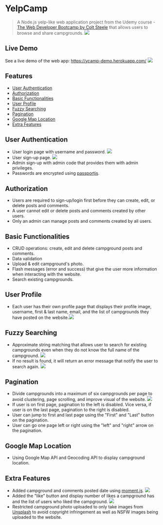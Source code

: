 # YelpCamp
> A Node.js yelp-like web application project from the Udemy course - [The Web Developer Bootcamp by Colt Steele](https://www.udemy.com/the-web-developer-bootcamp/) that allows users to browse and share campgrounds.
> <img src="/img/welcome.png?raw=true">
## Live Demo
See a live demo of the web app: https://ycamp-demo.herokuapp.com/
<img src="/img/index.png?raw=true">
## Features
- [User Authentication](#user-authentication)
- [Authorization](#authorization)
- [Basic Functionalities](#basic-functionalities)
- [User Profile](#user-profile)
- [Fuzzy Searching](#fuzzy-searching)
- [Pagination](#pagination)
- [Google Map Location](#google-map-location)
- [Extra Features](#extra-features)

## User Authentication
* User login page with username and password. <img src="/img/login.png?raw=true">
* User sign-up page. <img src="/img/register.png?raw=true">
* Admin sign-up with admin code that provides them with admin privileges.
* Passwords are encrypted using [passportjs](http://www.passportjs.org/).
  
## Authorization
* Users are required to sign-up/login first before they can create, edit, or delete posts and comments.
* A user cannot edit or delete posts and comments created by other users.
* Only an admin can manage posts and comments created by all users.

## Basic Functionalities
* CRUD operations: create, edit and delete campground posts and comments.
* Data validation
* Upload & edit campground's photo.
* Flash messages (error and success) that give the user more information when interacting with the website.
* Search existing campgrounds.

## User Profile
* Each user has their own profile page that displays their profile image, username, first & last name, email, and the list of campgrounds they have posted on the website.<img src="/img/user.png?raw=true">

## Fuzzy Searching
* Approximate string matching that allows user to search for existing campgrounds even when they do not know the full name of the campground. <img src="/img/search-success.png?raw=true">
* If no result is found, it will return an error message that notify the user to search again. <img src="/img/search-fail.png?raw=true">

## Pagination
* Divide campgrounds into a maximum of six campgrounds per page to avoid clustering, page scrolling, and improve visual of the website. <img src="/img/pagination.png?raw=true">
* If user is on first page, pagination to the left is disabled. Vice versa, if user is on the last page, pagination to the right is disabled.
* User can jump to first and last page using the "First" and "Last" button on the pagination.
* User can go one page left or right using the "left" and "right" arrow on the pagination.

## Google Map Location
* Using Google Map API and Geocoding API to display campground location.

## Extra Features
* Added campground and comments posted date using [moment.js](https://momentjs.com/). <img src="/img/momentjs.png?raw=true">
* Added the "like" button and display number of likes a campground has and the list of users who liked the campground. <img src="/img/likes.png?raw=true">
* Restricted campground photo uploaded to only take images from [Unsplash](https://unsplash.com/) to avoid copyright infringement as well as NSFW images being uploaded to the website.


